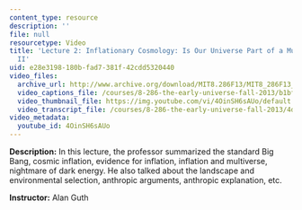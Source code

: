 ```yaml
---
content_type: resource
description: ''
file: null
resourcetype: Video
title: 'Lecture 2: Inflationary Cosmology: Is Our Universe Part of a Multiverse? Part
  II'
uid: e28e3198-180b-fad7-381f-42cdd5320440
video_files:
  archive_url: http://www.archive.org/download/MIT8.286F13/MIT8_286F13_lec02_300k.mp4
  video_captions_file: /courses/8-286-the-early-universe-fall-2013/b1bfed98247b5981a42f8c741978379f_4OinSH6sAUo.vtt
  video_thumbnail_file: https://img.youtube.com/vi/4OinSH6sAUo/default.jpg
  video_transcript_file: /courses/8-286-the-early-universe-fall-2013/4d101efb212cd7dbb3780edb6055a2a1_4OinSH6sAUo.pdf
video_metadata:
  youtube_id: 4OinSH6sAUo
---
```


**Description:** In this lecture, the professor summarized the standard Big Bang, cosmic inflation, evidence for inflation, inflation and multiverse, nightmare of dark energy. He also talked about the landscape and environmental selection, anthropic arguments, anthropic explanation, etc.

**Instructor:** Alan Guth